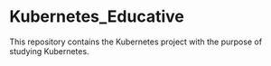 # Kubernetes_Educative
This repository contains the Kubernetes project with the purpose of studying Kubernetes.
